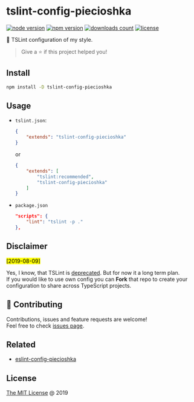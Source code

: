 # tslint-config-piecioshka

[![node version](https://img.shields.io/node/v/tslint-config-piecioshka.svg)](https://www.npmjs.com/package/tslint-config-piecioshka)
[![npm version](https://badge.fury.io/js/tslint-config-piecioshka.svg)](https://badge.fury.io/js/tslint-config-piecioshka)
[![downloads count](https://img.shields.io/npm/dt/tslint-config-piecioshka.svg)](https://www.npmjs.com/~piecioshka)
[![license](https://img.shields.io/npm/l/tslint-config-piecioshka.svg)](https://www.npmjs.com/package/tslint-config-piecioshka)

🔨 TSLint configuration of my style.

> Give a ⭐️ if this project helped you!

## Install

```bash
npm install -D tslint-config-piecioshka
```

## Usage

* `tslint.json`:

    ```json
    {
        "extends": "tslint-config-piecioshka"
    }
    ```

    or

    ```json
    {
        "extends": [
            "tslint:recommended",
            "tslint-config-piecioshka"
        ]
    }
    ```

* `package.json`

    ```json
    "scripts": {
        "lint": "tslint -p ."
    },
    ```

## Disclaimer

<mark>[2019-08-09]</mark>

Yes, I know, that TSLint is [deprecated]. But for now it a long term plan.<br/>
If you would like to use own config you can **Fork** that repo to create
your configuration to share across TypeScript projects.

## 🤝 Contributing

Contributions, issues and feature requests are welcome!<br />
Feel free to check [issues page](https://github.com/piecioshka/tslint-config-piecioshka/issues/).

## Related

* [eslint-config-piecioshka](https://github.com/piecioshka/eslint-config-piecioshka)

## License

[The MIT License](http://piecioshka.mit-license.org) @ 2019

[deprecated]: https://github.com/palantir/tslint/issues/4534

